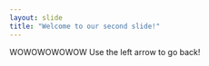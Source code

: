 ```yaml
---
layout: slide
title: "Welcome to our second slide!"
---
```

WOWOWOWOWOW
Use the left arrow to go back!
